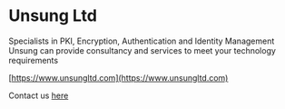 # Unsung Ltd

Specialists in PKI, Encryption, Authentication and Identity Management Unsung can provide consultancy and services to meet your technology requirements

[https://www.unsungltd.com](https://www.unsungltd.com)

Contact us [here](mailto:info@unsungltd.com)
